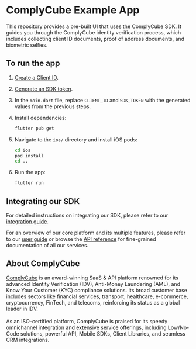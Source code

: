 # ComplyCube Example App

This repository provides a pre-built UI that uses the ComplyCube SDK. It guides you through the ComplyCube identity verification process, which includes collecting client ID documents, proof of address documents, and biometric selfies.

## To run the app

1. [Create a Client ID](https://docs.complycube.com/documentation/guides/mobile-sdk-guide/mobile-sdk-integration-guide#id-2.-create-a-client).
2. [Generate an SDK token](https://docs.complycube.com/documentation/guides/mobile-sdk-guide/mobile-sdk-integration-guide#id-3.-generate-an-sdk-token).
3. In the `main.dart` file, replace `CLIENT_ID` and `SDK_TOKEN` with the generated values from the previous steps.

4. Install dependencies:

   ```bash
   flutter pub get
   ```

5. Navigate to the `ios/` directory and install iOS pods:

   ```bash
   cd ios
   pod install
   cd ..
   ```

6. Run the app:

   ```bash
   flutter run
   ```

## Integrating our SDK

For detailed instructions on integrating our SDK, please refer to our [integration guide](https://docs.complycube.com/documentation/guides/mobile-sdk-guide/mobile-sdk-integration-guide).

For an overview of our core platform and its multiple features, please refer to our [user guide](https://docs.complycube.com) or browse the [API reference](https://docs.complycube.com/api-reference) for fine-grained documentation of all our services.


## About ComplyCube

[ComplyCube](https://www.complycube.com/en) is an award-winning SaaS & API platform renowned for its advanced Identity Verification (IDV), Anti-Money Laundering (AML), and Know Your Customer (KYC) compliance solutions. Its broad customer base includes sectors like financial services, transport, healthcare, e-commerce, cryptocurrency, FinTech, and telecoms, reinforcing its status as a global leader in IDV.
<br>
<br>
As an ISO-certified platform, ComplyCube is praised for its speedy omnichannel integration and extensive service offerings, including Low/No-Code solutions, powerful API, Mobile SDKs, Client Libraries, and seamless CRM integrations.
